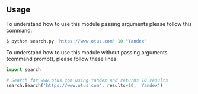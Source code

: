 ## Usage

To understand how to use this module passing arguments please follow this command:
```python
$ python search.py 'https://www.otus.com' 10 "Yandex"
```

To understand how to use this module without passing arguments (command prompt), please follow these lines:
```python
import search

# Search for www.otus.com using Yandex and returns 10 results
search.Search('https://www.otus.com', results=10, 'Yandex')
```
